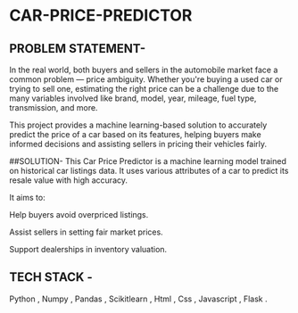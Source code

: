 # CAR-PRICE-PREDICTOR
## PROBLEM STATEMENT-
In the real world, both buyers and sellers in the automobile market face a common problem — price ambiguity. Whether you're buying a used car or trying to sell one, estimating the right price can be a challenge due to the many variables involved like brand, model, year, mileage, fuel type, transmission, and more.

This project provides a machine learning-based solution to accurately predict the price of a car based on its features, helping buyers make informed decisions and assisting sellers in pricing their vehicles fairly.

##SOLUTION- 
This Car Price Predictor is a machine learning model trained on historical car listings data. It uses various attributes of a car to predict its resale value with high accuracy.

It aims to:

Help buyers avoid overpriced listings.

Assist sellers in setting fair market prices.

Support dealerships in inventory valuation.

## TECH STACK - 

Python , Numpy , Pandas , Scikitlearn , Html , Css , Javascript , Flask .
